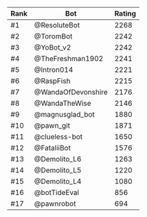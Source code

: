 Rank|Bot|Rating
---|---|---
#1|@ResoluteBot|2268
#2|@ToromBot|2242
#3|@YoBot_v2|2242
#4|@TheFreshman1902|2241
#5|@Intron014|2221
#6|@RaspFish|2215
#7|@WandaOfDevonshire|2176
#8|@WandaTheWise|2146
#9|@magnusglad_bot|1880
#10|@pawn_git|1871
#11|@clueless-bot|1650
#12|@FataliiBot|1576
#13|@Demolito_L6|1263
#14|@Demolito_L5|1220
#15|@Demolito_L4|1080
#16|@botTideEval|856
#17|@pawnrobot|694
